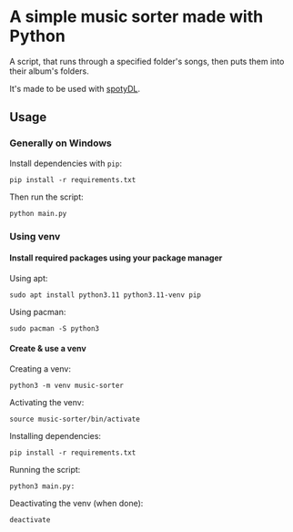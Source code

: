 # A simple music sorter made with Python

A script, that runs through a specified folder's songs, then puts them into their album's folders.

It's made to be used with [spotyDL](https://github.com/spotDL/spotify-downloader).

## Usage

### Generally on Windows

Install dependencies with `pip`:

```shell
pip install -r requirements.txt
```

Then run the script:

```shell
python main.py
```

### Using venv

#### Install required packages using your package manager

Using apt:

```shell
sudo apt install python3.11 python3.11-venv pip
```

Using pacman:

```shell
sudo pacman -S python3
```

#### Create & use a venv

Creating a venv:

```shell
python3 -m venv music-sorter
```

Activating the venv:

```shell
source music-sorter/bin/activate
```

Installing dependencies:

```shell
pip install -r requirements.txt
```

Running the script:

```shell
python3 main.py:
```

Deactivating the venv (when done):

```shell
deactivate
```
